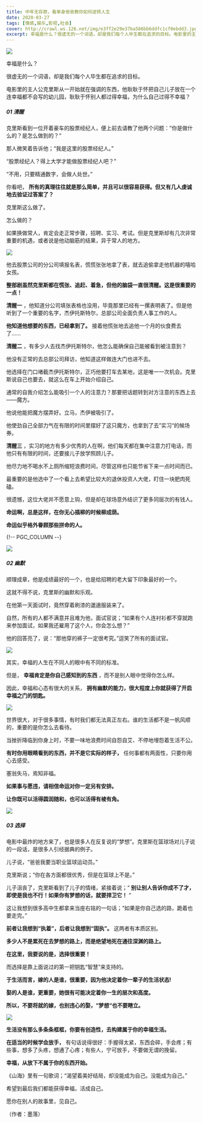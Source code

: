```yaml
---
title: 中年无存款，看单身爸爸教你如何逆转人生
date: 2020-03-27
tags: [情感,娱乐,影视,社会]
cover: http://crawl.ws.126.net/img/e3ff2e29e37ba586bb6ddfc1cf0ebdd3.jpg
excerpt: 幸福是什么？很虚无的一个词语，却是我们每个人毕生都在追求的目标。电影里的主人公克里斯从
---
```

![](http://crawl.ws.126.net/img/e3ff2e29e37ba586bb6ddfc1cf0ebdd3.jpg)  

幸福是什么？

很虚无的一个词语，却是我们每个人毕生都在追求的目标。

电影里的主人公克里斯从一开始就在强调的东西，他耿耿于怀把自己儿子放在一个连幸福都不会写的幼儿园，耿耿于怀别人都过得幸福，为什么自己过得不幸福？

##### 01 清醒

克里斯看到一位开着豪车的股票经纪人，便上前去请教了他两个问题：”你是做什么的？是怎么做到的？“

那人微笑着告诉他；“我是这里的股票经纪人。”

“股票经纪人？得上大学才能做股票经纪人吧？”

“不用，只要精通数字，会做人处世。”

你看吧， **所有的真理往往就是那么简单，并且可以很容易获得。但又有几人虔诚地去验证过答案了？**

克里斯这么做了。

怎么做的？

如果换做常人，肯定会走正常步骤，招聘、实习、考试。但是克里斯却有几次非常重要的机遇，或者说是他动脑筋的结果，异于常人的地方。

![](http://crawl.ws.126.net/img/997540afe9da1a15a1bb31a095aae0f9.jpg)  

他去股票公司的分公司填报名表，慌慌张张地拿了表，就去追偷拿走他机器的嘻哈女孩。

**整部剧虽然克里斯都在慌张、追赶、着急，但他的脑袋一直很清醒。这是很重要的一点！**

**清醒一** ，他知道分公司填张表格也没用，毕竟那里已经有一摞表明表了。但是他听到了一个重要的名字，杰伊托斯特尔，总部公司全面负责人事工作的人。

**他知道他想要的东西，已经拿到了。** 接着他慌张地去追他一个月的伙食费去了......

**清醒二** ，有多少人去找杰伊托斯特尔，他怎么能确保自己能被看到被注意到？

他没有正常的去总部公司拜访，他知道这样做连大门也进不去。

他选择在门口堵截杰伊托斯特尔，正巧他要打车去某地，这是唯一一次机会。克里斯说自己也要去，就这么在车上开始介绍自己。

通常的自我介绍怎么能吸引一个人的注意力？那要把话题转到对方注意的东西上去——魔方。

他说他能把魔方摆弄好。立马，杰伊被吸引了。

他使劲自己全部力气在有限的时间里摆好了这只魔方，也拿到了去”实习“的候场券。

**清醒三** ，实习的地方有多少优秀的人在啊，他们每天都在集中注意力打电话，而他只有有限的时间，还要接儿子放学照顾儿子。

他尽力地不喝水不上厕所缩短浪费时间，尽管这样也只能节省下来一点时间而已。

最重要的是他选中了一个看上去希望比较大的退休投资人大佬，盯住一块肥肉死磕。

很遗憾，这位大佬并不愿意上钩，但是却在球场意外结识了更多同层次的有钱人。

**命运啊，总是这样，在你无心插柳的时候柳成荫。**

**命运似乎格外眷顾那些拼命的人。**

{!-- PGC_COLUMN --}

![](http://crawl.ws.126.net/img/866eb0f2c8f49ee6bfccfe0de3e5eca0.jpg)  

##### 02 幽默

顺理成章，他是成绩最好的一个，也是给招聘的老大留下印象最好的一个。

这就不得不说，克里斯的幽默和乐观。

在他第一天面试时，竟然穿着刷漆的邋遢服装来了。

自然，所有的人都不满意并且难为他，面试官说；“如果有个人连衬衫都不穿就跑来参加面试，如果我还雇用了这个人，你会怎么想？”

他的回答亮了，说：“那他穿的裤子一定很考究。”逗笑了所有的面试官。

![](http://crawl.ws.126.net/img/64d1b6846c626aa8e3fbd5c75fb09bd8.jpg)  

其实，幸福的人生在不同人的眼中有不同的标准。

但是， **幸福肯定是你自己感知到的东西** ，而不是别人眼中觉得你怎么样。

因此，幸福和心态有很大的关系， **拥有幽默的能力，很大程度上你就获得了开启幸福之门的钥匙。**

![](http://crawl.ws.126.net/img/e12b965c5b252539ed01fff7238723bc.jpg)  

世界很大，对于很多事情，有时我们都无法真正左右。谁的生活都不是一帆风顺的，重要的是你怎么去看待。

当挫折降临到你身上时，不要一味地浪费时间自怨自艾、不停地埋怨着生活不公。

**有时你用眼睛看到的东西，并不是它实际的样子，** 任何事都有两面性，只要你用心去感受。

塞翁失马，焉知非福。

**如果事与愿违，请相信命运对你一定另有安排。**

**让你既可以活得圆润随和，也可以活得有棱有角。**

![](http://crawl.ws.126.net/img/becc327301a99dc471ceccdd96fe405d.jpg)  

##### 03 选择

电影中最炸的地方来了，也是很多人在反复说的“梦想”。克里斯在篮球场对儿子说的一段话，是很多人引经据典的例子。

儿子说，“爸爸我要当职业篮球运动员。”

克里斯说；“你在各方面都很优秀，但是在篮球上不是。”

儿子沮丧了，克里斯看到了儿子的情绪，紧接着说；“ **别让别人告诉你成不了才，即使是我也不行！如果你有梦想的话，就要捍卫它！** ”

这让我想到很多高中生都拿来当座右铭的一句话；“如果是你自己选的路，跪着也要走完。”

**前者让我想到“执着”，后者让我想到“固执”。** 这两者有本质区别。

**多少人不是累死在去梦想的路上，而是绝望地死在通往深渊的路上。**

**在这里，我要说的是，选择很重要！**

而选择是靠上面说过的第一把钥匙“智慧”来支持的。

**于生活而言，嫁的人是谁，很重要，因为他决定着你一辈子的生活状态!**

**娶的人是谁，更重要，她很有可能决定着你一生的层次和高度。**

**所以，不要将就的嫁，也别违心的娶，“梦想“也不要瞎立。**

![](http://crawl.ws.126.net/img/4d7d38435c8f255fce6759bf2ec9b3a3.jpg)  

**生活没有那么多条条框框，你要有创造性，去构建属于你的幸福生活。**

**在适当的时候学会放手，** 有句话说得很好：手握得太紧，东西会碎，手会疼；有些事，想多了头疼，想通了心疼；有些人，宁可放手，不要做无谓的挽留。

**幸福，从放下不属于你的东西开始。**

《山海》里有一句歌词；“渴望着美好结局，却没能成为自己。没能成为自己。”

希望到最后我们都能获得幸福，活成自己。

愿你在别人的故事里，见自己。

（作者：墨落）

